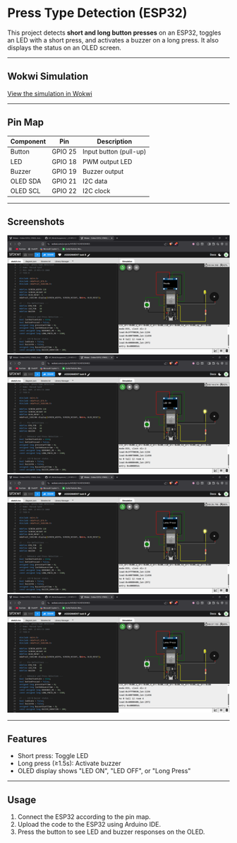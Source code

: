 # Press Type Detection (ESP32)

This project detects **short and long button presses** on an ESP32, toggles an LED with a short press, and activates a buzzer on a long press. It also displays the status on an OLED screen.

---

## Wokwi Simulation

[View the simulation in Wokwi](https://wokwi.com/projects/445882142405694465)

---

## Pin Map

| Component   | Pin        | Description               |
|------------|-----------|---------------------------|
| Button     | GPIO 25   | Input button (pull-up)    |
| LED        | GPIO 18   | PWM output LED            |
| Buzzer     | GPIO 19   | Buzzer output             |
| OLED SDA   | GPIO 21   | I2C data                  |
| OLED SCL   | GPIO 22   | I2C clock                 |

---

## Screenshots

![Screenshot 1](screenshots/Screenshot1.png)  
![Screenshot 2](screenshots/Screenshot2.png)
![Screenshot 1](screenshots/Screenshot3.png)  
![Screenshot 2](screenshots/Screenshot4.png)
 


---

## Features

- Short press: Toggle LED  
- Long press (≥1.5s): Activate buzzer  
- OLED display shows "LED ON", "LED OFF", or "Long Press"  

---

## Usage

1. Connect the ESP32 according to the pin map.  
2. Upload the code to the ESP32 using Arduino IDE.  
3. Press the button to see LED and buzzer responses on the OLED.
